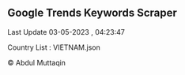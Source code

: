 

## Google Trends Keywords Scraper 
 
Last Update 03-05-2023 , 04:23:47

Country List :
VIETNAM.json



© Abdul Muttaqin 
